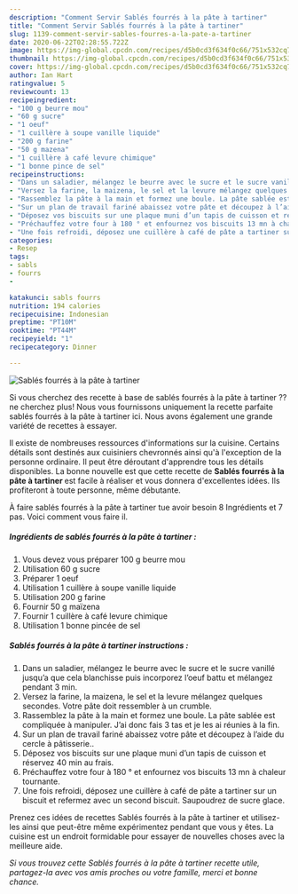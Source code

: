 ```yaml
---
description: "Comment Servir Sablés fourrés à la pâte à tartiner"
title: "Comment Servir Sablés fourrés à la pâte à tartiner"
slug: 1139-comment-servir-sables-fourres-a-la-pate-a-tartiner
date: 2020-06-22T02:28:55.722Z
image: https://img-global.cpcdn.com/recipes/d5b0cd3f634f0c66/751x532cq70/sables-fourres-a-la-pate-a-tartiner-photo-principale-de-la-recette.jpg
thumbnail: https://img-global.cpcdn.com/recipes/d5b0cd3f634f0c66/751x532cq70/sables-fourres-a-la-pate-a-tartiner-photo-principale-de-la-recette.jpg
cover: https://img-global.cpcdn.com/recipes/d5b0cd3f634f0c66/751x532cq70/sables-fourres-a-la-pate-a-tartiner-photo-principale-de-la-recette.jpg
author: Ian Hart
ratingvalue: 5
reviewcount: 13
recipeingredient:
- "100 g beurre mou"
- "60 g sucre"
- "1 oeuf"
- "1 cuillère à soupe vanille liquide"
- "200 g farine"
- "50 g mazena"
- "1 cuillère à café levure chimique"
- "1 bonne pince de sel"
recipeinstructions:
- "Dans un saladier, mélangez le beurre avec le sucre et le sucre vanillé jusqu’a que cela blanchisse puis incorporez l’oeuf battu et mélangez pendant 3 min."
- "Versez la farine, la maizena, le sel et la levure mélangez quelques secondes. Votre pâte doit ressembler à un crumble."
- "Rassemblez la pâte à la main et formez une boule. La pâte sablée est compliquée à manipuler. J’ai donc fais 3 tas et je les ai réunies à la fin."
- "Sur un plan de travail fariné abaissez votre pâte et découpez à l’aide du cercle à pâtisserie.."
- "Déposez vos biscuits sur une plaque muni d’un tapis de cuisson et réservez 40 min au frais."
- "Préchauffez votre four à 180 ° et enfournez vos biscuits 13 mn à chaleur tournante."
- "Une fois refroidi, déposez une cuillère à café de pâte a tartiner sur un biscuit et refermez avec un second biscuit. Saupoudrez de sucre glace."
categories:
- Resep
tags:
- sabls
- fourrs
- 

katakunci: sabls fourrs  
nutrition: 194 calories
recipecuisine: Indonesian
preptime: "PT10M"
cooktime: "PT44M"
recipeyield: "1"
recipecategory: Dinner

---
```



![Sablés fourrés à la pâte à tartiner](https://img-global.cpcdn.com/recipes/d5b0cd3f634f0c66/751x532cq70/sables-fourres-a-la-pate-a-tartiner-photo-principale-de-la-recette.jpg)

Si vous cherchez des recette à base de sablés fourrés à la pâte à tartiner ?? ne cherchez plus! Nous vous fournissons uniquement la recette parfaite sablés fourrés à la pâte à tartiner ici. Nous avons également une grande variété de recettes à essayer.

Il existe de nombreuses ressources d'informations sur la cuisine. Certains détails sont destinés aux cuisiniers chevronnés ainsi qu'à l'exception de la personne ordinaire. Il peut être déroutant d'apprendre tous les détails disponibles. La bonne nouvelle est que cette recette de <strong> Sablés fourrés à la pâte à tartiner </strong> est facile à réaliser et vous donnera d'excellentes idées. Ils profiteront à toute personne, même débutante.

<!--inarticleads1-->

À faire sablés fourrés à la pâte à tartiner tue avoir besoin 8 Ingrédients et 7 pas. Voici comment vous faire il.

##### Ingrédients de sablés fourrés à la pâte à tartiner :

1. Vous devez vous préparer 100 g beurre mou
1. Utilisation 60 g sucre
1. Préparer 1 oeuf
1. Utilisation 1 cuillère à soupe vanille liquide
1. Utilisation 200 g farine
1. Fournir 50 g maïzena
1. Fournir 1 cuillère à café levure chimique
1. Utilisation 1 bonne pincée de sel




<!--inarticleads2-->

##### Sablés fourrés à la pâte à tartiner instructions :

1. Dans un saladier, mélangez le beurre avec le sucre et le sucre vanillé jusqu’a que cela blanchisse puis incorporez l’oeuf battu et mélangez pendant 3 min.
1. Versez la farine, la maizena, le sel et la levure mélangez quelques secondes. Votre pâte doit ressembler à un crumble.
1. Rassemblez la pâte à la main et formez une boule. La pâte sablée est compliquée à manipuler. J’ai donc fais 3 tas et je les ai réunies à la fin.
1. Sur un plan de travail fariné abaissez votre pâte et découpez à l’aide du cercle à pâtisserie..
1. Déposez vos biscuits sur une plaque muni d’un tapis de cuisson et réservez 40 min au frais.
1. Préchauffez votre four à 180 ° et enfournez vos biscuits 13 mn à chaleur tournante.
1. Une fois refroidi, déposez une cuillère à café de pâte a tartiner sur un biscuit et refermez avec un second biscuit. Saupoudrez de sucre glace.




<!--inarticleads1-->

<p>
Prenez ces idées de recettes Sablés fourrés à la pâte à tartiner et utilisez-les ainsi que peut-être même expérimentez pendant que vous y êtes. La cuisine est un endroit formidable pour essayer de nouvelles choses avec la meilleure aide.
</p>

<p>
<i>Si vous trouvez cette Sablés fourrés à la pâte à tartiner recette utile, partagez-la avec vos amis proches ou votre famille, merci et bonne chance.</i>
</p>
